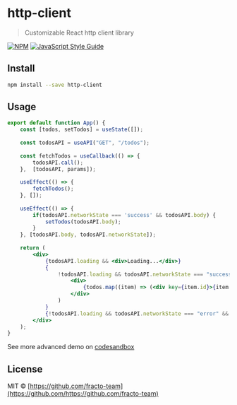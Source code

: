 # http-client

> Customizable React http client library

[![NPM](https://img.shields.io/npm/v/http-client.svg)](https://www.npmjs.com/package/http-client) [![JavaScript Style Guide](https://img.shields.io/badge/code_style-standard-brightgreen.svg)](https://standardjs.com)

## Install

```bash
npm install --save http-client
```

## Usage
```jsx
export default function App() {
	const [todos, setTodos] = useState([]);
	
	const todosAPI = useAPI("GET", "/todos");
	
	const fetchTodos = useCallback(() => {
		todosAPI.call();
	},  [todosAPI, params]);
	
	useEffect(() => {
		fetchTodos();
	}, []);
	
	useEffect(() => {
		if(todosAPI.networkState === 'success' && todosAPI.body) {
			setTodos(todosAPI.body);
		}
	}, [todosAPI.body, todosAPI.networkState]);
	
	return (
		<div>
			{todosAPI.loading && <div>Loading...</div>}
			{
				!todosAPI.loading && todosAPI.networkState === "success" && (
					<div>
						{todos.map((item) => (<div key={item.id}>{item.title}</div>))}
					</div>
				)
			}
			{!todosAPI.loading && todosAPI.networkState === "error" && (<div>Error fetching todos</div>)}
		</div>
	);
}
```

See more advanced demo on [codesandbox](https://codesandbox.io/s/fracto-http-client-sample-kr95m)

## License

MIT © [https://github.com/fracto-team](https://github.com/https://github.com/fracto-team)
